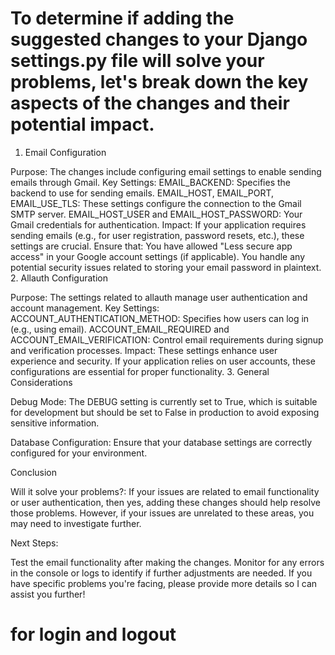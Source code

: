# To determine if adding the suggested changes to your Django settings.py file will solve your problems, let's break down the key aspects of the changes and their potential impact.

1. Email Configuration

Purpose: The changes include configuring email settings to enable sending emails through Gmail.
Key Settings:
EMAIL_BACKEND: Specifies the backend to use for sending emails.
EMAIL_HOST, EMAIL_PORT, EMAIL_USE_TLS: These settings configure the connection to the Gmail SMTP server.
EMAIL_HOST_USER and EMAIL_HOST_PASSWORD: Your Gmail credentials for authentication.
Impact: If your application requires sending emails (e.g., for user registration, password resets, etc.), these settings are crucial. Ensure that:
You have allowed "Less secure app access" in your Google account settings (if applicable).
You handle any potential security issues related to storing your email password in plaintext.
2. Allauth Configuration

Purpose: The settings related to allauth manage user authentication and account management.
Key Settings:
ACCOUNT_AUTHENTICATION_METHOD: Specifies how users can log in (e.g., using email).
ACCOUNT_EMAIL_REQUIRED and ACCOUNT_EMAIL_VERIFICATION: Control email requirements during signup and verification processes.
Impact: These settings enhance user experience and security. If your application relies on user accounts, these configurations are essential for proper functionality.
3. General Considerations

Debug Mode: The DEBUG setting is currently set to True, which is suitable for development but should be set to False in production to avoid exposing sensitive information.

Database Configuration: Ensure that your database settings are correctly configured for your environment.

Conclusion

Will it solve your problems?: If your issues are related to email functionality or user authentication, then yes, adding these changes should help resolve those problems. However, if your issues are unrelated to these areas, you may need to investigate further.

Next Steps:

Test the email functionality after making the changes.
Monitor for any errors in the console or logs to identify if further adjustments are needed.
If you have specific problems you're facing, please provide more details so I can assist you further!


# for login and logout 

 <!-- {% block title %}
        {% if request.user.is_authenticated %}
          <h1> you are logged in</h1>
          <a href='{% url 'account_logout'%}'>logout</a>
        {% else %}
           <h1>you are logged out</h1>
           <a href='{% url 'account_login'%}'>login</a>
        {% endif %} -->